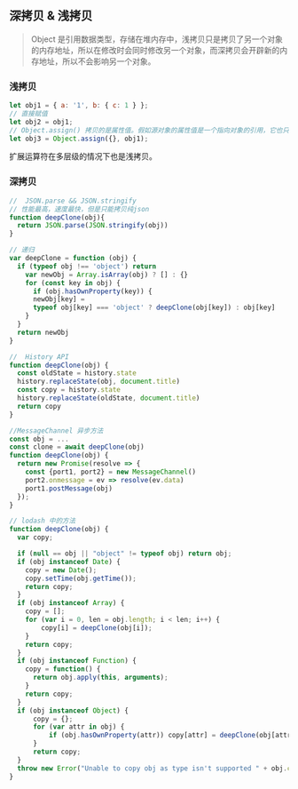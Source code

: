 <!--
 * @Author: your name
 * @Date: 2021-08-26 15:18:57
 * @LastEditTime: 2021-08-26 16:20:29
 * @LastEditors: Please set LastEditors
 * @Description: In User Settings Edit
 * @FilePath: \MyGithub\wiki-based-docsify\docs\js\copy.md
-->

## 深拷贝 & 浅拷贝

> Object 是引用数据类型，存储在堆内存中，浅拷贝只是拷贝了另一个对象的内存地址，所以在修改时会同时修改另一个对象，而深拷贝会开辟新的内存地址，所以不会影响另一个对象。

### 浅拷贝

```js
let obj1 = { a: '1', b: { c: 1 } };
// 直接赋值
let obj2 = obj1;
// Object.assign() 拷贝的是属性值。假如源对象的属性值是一个指向对象的引用，它也只拷贝那个引用值
let obj3 = Object.assign({}, obj1);
```

扩展运算符在多层级的情况下也是浅拷贝。

### 深拷贝

```javascript
//  JSON.parse && JSON.stringify
// 性能最高，速度最快，但是只能拷贝纯json
function deepClone(obj){
  return JSON.parse(JSON.stringify(obj))
}

// 递归
var deepClone = function (obj) {
  if (typeof obj !== 'object') return
    var newObj = Array.isArray(obj) ? [] : {}
    for (const key in obj) {
      if (obj.hasOwnProperty(key)) {
      newObj[key] =
      typeof obj[key] === 'object' ? deepClone(obj[key]) : obj[key]
    }
  }
  return newObj
}

//  History API
function deepClone(obj) {
  const oldState = history.state
  history.replaceState(obj, document.title)
  const copy = history.state
  history.replaceState(oldState, document.title)
  return copy
}

//MessageChannel 异步方法
const obj = ...
const clone = await deepClone(obj)
function deepClone(obj) {
  return new Promise(resolve => {
    const {port1, port2} = new MessageChannel()
    port2.onmessage = ev => resolve(ev.data)
    port1.postMessage(obj)
  });
}

// lodash 中的方法
function deepClone(obj) {
  var copy;

  if (null == obj || "object" != typeof obj) return obj;
  if (obj instanceof Date) {
    copy = new Date();
    copy.setTime(obj.getTime());
    return copy;
  }
  if (obj instanceof Array) {
    copy = [];
    for (var i = 0, len = obj.length; i < len; i++) {
        copy[i] = deepClone(obj[i]);
    }
    return copy;
  }
  if (obj instanceof Function) {
    copy = function() {
      return obj.apply(this, arguments);
    }
    return copy;
  }
  if (obj instanceof Object) {
      copy = {};
      for (var attr in obj) {
          if (obj.hasOwnProperty(attr)) copy[attr] = deepClone(obj[attr]);
      }
      return copy;
  }
  throw new Error("Unable to copy obj as type isn't supported " + obj.constructor.name);
}
```
